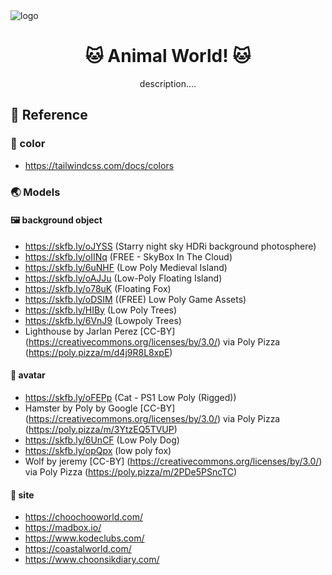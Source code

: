 <img src="images/logo/logo-intro.svg" alt="logo" />

<h1 align="center">🐱 Animal World! 🐱</h1>
<div align="center">description....</div>

## 📝 Reference

### 🎨 color

- https://tailwindcss.com/docs/colors

### 🌏 Models

#### 🖼️ background object

- https://skfb.ly/oJYSS (Starry night sky HDRi background photosphere)
- https://skfb.ly/oIINq (FREE - SkyBox In The Cloud)
- https://skfb.ly/6uNHF (Low Poly Medieval Island)
- https://skfb.ly/oAJJu (Low-Poly Floating Island)
- https://skfb.ly/o78uK (Floating Fox)
- https://skfb.ly/oDSIM ((FREE) Low Poly Game Assets)
- https://skfb.ly/HIBy (Low Poly Trees)
- https://skfb.ly/6VnJ9 (Lowpoly Trees)
- Lighthouse by Jarlan Perez [CC-BY] (https://creativecommons.org/licenses/by/3.0/) via Poly Pizza (https://poly.pizza/m/d4j9R8L8xpE)

#### 🐶 avatar

- https://skfb.ly/oFEPp (Cat - PS1 Low Poly (Rigged))
- Hamster by Poly by Google [CC-BY] (https://creativecommons.org/licenses/by/3.0/) via Poly Pizza (https://poly.pizza/m/3YtzEQ5TVUP)
- https://skfb.ly/6UnCF (Low Poly Dog)
- https://skfb.ly/opQpx (low poly fox)
- Wolf by jeremy [CC-BY] (https://creativecommons.org/licenses/by/3.0/) via Poly Pizza (https://poly.pizza/m/2PDe5PSncTC)

#### 🔗 site

- https://choochooworld.com/
- https://madbox.io/
- https://www.kodeclubs.com/
- https://coastalworld.com/
- https://www.choonsikdiary.com/
